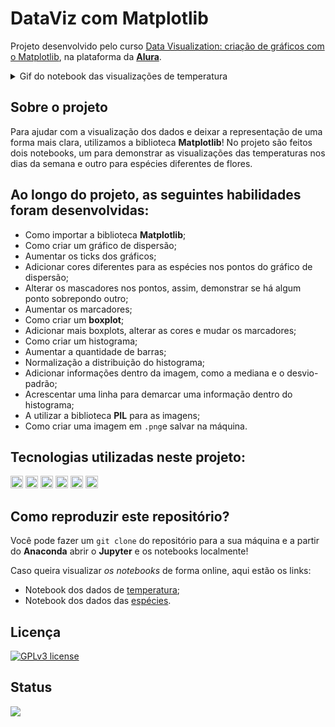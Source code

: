 # DataViz com Matplotlib

Projeto desenvolvido pelo curso [Data Visualization: criação de gráficos com o Matplotlib](https://cursos.alura.com.br/course/customizacao-matplot), na plataforma da **[Alura](https://www.alura.com.br/)**.

<details>
  <summary>Gif do notebook das visualizações de temperatura</summary>
<div align='center' style='display: inline_block'><img src="" alt="Gif do notebook das visualizações de temperatura"></div>
</details>

## Sobre o projeto
Para ajudar com a visualização dos dados e deixar a representação de uma forma mais clara, utilizamos a biblioteca **Matplotlib**! No projeto são feitos dois notebooks, um para demonstrar as visualizações das temperaturas nos dias da semana e outro para espécies diferentes de flores.

## Ao longo do projeto, as seguintes habilidades foram desenvolvidas:
- Como importar a biblioteca **Matplotlib**;
- Como criar um gráfico de dispersão;
- Aumentar os ticks dos gráficos;
- Adicionar cores diferentes para as espécies nos pontos do gráfico de dispersão;
- Alterar os mascadores nos pontos, assim, demonstrar se há algum ponto sobrepondo outro;
- Aumentar os marcadores;
- Como criar um **boxplot**;
- Adicionar mais boxplots, alterar as cores e mudar os marcadores;
- Como criar um histograma;
- Aumentar a quantidade de barras;
- Normalização a distribuição do histograma;
- Adicionar informações dentro da imagem, como a mediana e o desvio-padrão;
- Acrescentar uma linha para demarcar uma informação dentro do histograma;
- A utilizar a biblioteca **PIL** para as imagens;
- Como criar uma imagem em `.png`e salvar na máquina.

## Tecnologias utilizadas neste projeto:
<img height="20" src="https://img.shields.io/badge/Jupyter_Notebook-orange"> <img height="20" src="https://img.shields.io/badge/Python-yellow"> <img height="20" src="https://img.shields.io/badge/Matplotlib-red"> <img height="20" src="https://img.shields.io/badge/NumPy-%234C4A73"> <img height="20" src="https://img.shields.io/badge/Pandas-turquoise"> <img height="20" src="https://img.shields.io/badge/Pillow-lightgray">

## Como reproduzir este repositório?
Você pode fazer um `git clone` do repositório para a sua máquina e a partir do **Anaconda** abrir o **Jupyter** e os notebooks localmente!

Caso queira visualizar *os notebooks* de forma online, aqui estão os links:

- Notebook dos dados de [temperatura](https://colab.research.google.com/drive/1KT99E-D3aLfHfuEo33TCXpWx8Ub2RtqK?usp=sharing);
- Notebook dos dados das [espécies](https://colab.research.google.com/drive/1iWtXJSQUpJqvypoMYjCv_j-O6Dtx00cK?usp=sharing).

## Licença
[![GPLv3 license](https://img.shields.io/badge/License-GPLv3-blue.svg)](http://perso.crans.org/besson/LICENSE.html)

## Status
<img src="https://img.shields.io/badge/Status-Finalizado-brightgreen">

